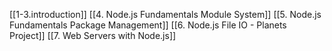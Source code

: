 
[[1-3.introduction]]
[[4. Node.js Fundamentals Module System]]
[[5. Node.js Fundamentals Package Management]]
[[6. Node.js File IO - Planets Project]]
[[7. Web Servers with Node.js]]
